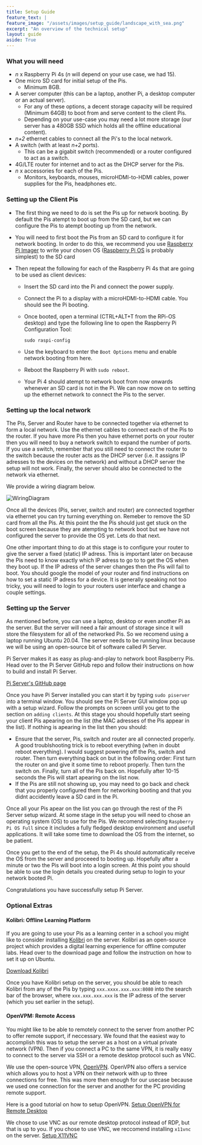 ```yaml
---
title: Setup Guide
feature_text: |
feature_image: "/assets/images/setup_guide/landscape_with_sea.png"
excerpt: "An overview of the technical setup"
layout: guide
aside: True
---
```


### What you will need
- *n* x Raspberry Pi 4s (*n* will depend on your use case, we had 15).
- One micro SD card for initial setup of the Pis.
  - Minimum 8GB.
- A server computer (this can be a laptop, another Pi, a desktop computer or an actual server).
  - For any of these options, a decent storage capacity will be required (Minimum 64GB) to boot from and serve content to the client Pis.
  - Depending on your use-case you may need a lot more storage (our server has a 480GB SSD which holds all the offline educational content).
- *n+2* ethernet cables to connect all the Pi's to the local network. 
- A switch (with at least *n+2* ports).
  - This can be a gigabit switch (recommended) or a router configured to act as a switch.
- 4G/LTE router for internet and to act as the DHCP server for the Pis.
- *n* x accessories for each of the Pis.
  - Monitors, keyboards, mouses, microHDMI-to-HDMI cables, power supplies for the Pis, headphones etc.

### Setting up the Client Pis
- The first thing we need to do is set the Pis up for network booting. By default the Pis atempt to boot up from the SD card, but we can configure the Pis to atempt booting up from the network.
- You will need to first boot the Pis from an SD card to configure it for network booting. In order to do this, we recommend you use [Raspberry Pi Imager](https://www.raspberrypi.org/software/) to write your chosen OS ([Raspberry Pi OS](https://www.raspberrypi.org/software/operating-systems/#raspberry-pi-os-32-bit) is probably simplest) to the SD card

- Then repeat the following for each of the Raspberry Pi 4s that are going to be used as client devices:
  - Insert the SD card into the Pi and connect the power supply.
  - Connect the Pi to a display with a microHDMI-to-HDMI cable. You should see the Pi booting.
  - Once booted, open a terminal (CTRL+ALT+T from the RPi-OS desktop) and type the following line to open the Raspberry Pi Configuration Tool: 
  
    `sudo raspi-config`
  
  - Use the keyboard to enter the `Boot Options` menu and enable network booting from here.
  - Reboot the Raspberry Pi with `sudo reboot`.
  - Your Pi 4 should atempt to network boot from now onwards whenever an SD card is not in the Pi. We can now move on to setting up the ethernet network to connect     the Pis to the server. 


### Setting up the local network
The Pis, Server and Router have to be connected together via ethernet to form a local network. Use the ethernet cables to connect each of the Pis to the router. If you have more Pis then you have ethernet ports on your router then you will need to buy a network switch to expand the number of ports. If you use a switch, remember that you still need to connect the router to the switch because the router acts as the DHCP server (i.e. it assigns IP adresses to the devices on the network) and without a DHCP server the setup will not work. Finally, the server should also be connected to the network via ethernet. 

We provide a wiring diagram below.

![WiringDiagram](/assets/images/setup_guide/WiringDiagramV2.png)

Once all the devices (Pis, server, switch and router) are connected together via ethernet you can try turning everything on. Remeber to remove the SD card from all the Pis. At this point the the Pis should just get stuck on the boot screen because they are atempting to network boot but we have not configured the server to provide the OS yet. Lets do that next.

One other important thing to do at this stage is to configure your router to give the server a fixed (static) IP adress. This is important later on because the Pis need to know exactly which IP adress to go to to get the OS when they boot up. If the IP adress of the server changes then the Pis will fail to boot. You should google the model of your router and find instructions on how to set a static IP adress for a device. It is generally speaking not too tricky, you will need to login to your routers user interface and change a couple settings. 

### Setting up the Server
As mentioned before, you can use a laptop, desktop or even another Pi as the server. But the server will need a fair amount of storage since it will store the filesystem for all of the networked Pis. So we recomend using a laptop running Ubuntu 20.04. The server needs to be running linux because we will be using an open-source bit of software called Pi Server.

Pi Server makes it as easy as plug-and-play to network boot Raspberry Pis. Head over to the Pi Server GitHub repo and follow their instructions on how to build and install Pi Server.

[Pi Server's GitHub page](https://github.com/raspberrypi/piserver)

Once you have Pi Server installed you can start it by typing `sudo piserver` into a terminal window. You should see the Pi Server GUI window pop up with a setup wizard. Follow the prompts on screen until you get to the section on `adding clients`. At this stage you should hopefully start seeing your client Pis apearing on the list (the MAC adresses of the Pis appear in the list). If nothing is apearing in the list then you should:
  - Ensure that the server, Pis, switch and router are all connected properly. A good troublshooting trick is to reboot everything (when in doubt reboot everything). I would suggest powering off the Pis, switch and router. Then turn everything back on but in the following order: First turn the router on and give it some time to reboot properly. Then turn the switch on. Finally, turn all of the Pis back on. Hopefully after 10-15 seconds the Pis will start apearing on the list now.
  - If the Pis are still not showing up, you may need to go back and check that you properly configured them for networking booting and that you didnt accidently leave a SD card in the Pi.

Once all your Pis apear on the list you can go through the rest of the Pi Server setup wizard. At some stage in the setup you will need to chose an operating system (OS) to use for the Pis. We recomend selecting `Raspberry Pi OS Full` since it includes a fully fledged desktop environment and usefull applications. It will take some time to download the OS from the internet, so be patient.

Once you get to the end of the setup, the Pi 4s should automatically receive the OS from the server and proceeed to booting up. Hopefully after a minute or two the Pis will boot into a login screen. At this point you should be able to use the login details you created during setup to login to your network booted Pi.

Congratulations you have successfully setup Pi Server.

### Optional Extras

#### Kolibri: Offline Learning Platform
If you are going to use your Pis as a learning center in a school you might like to consider installing [Kolibri](https://github.com/learningequality/kolibri) on the server. Kolibri as an open-source project which provides a digital learning experience for offline computer labs. Head over to the download page and follow the instruction on how to set it up on Ubuntu. 

[Download Kolibri](https://learningequality.org/download/)

Once you have Kolibri setup on the server, you should be able to reach Kolibri from any of the Pis by typing  `xxx.xxxx.xxx.xxx:8080` into the search bar of the browser, where `xxx.xxx.xxx.xxx` is the IP adress of the server (which you set earlier in the setup).

#### OpenVPM: Remote Access
You might like to be able to remotely connect to the server from another PC to offer remote support, if neccessary. We found that the easiest way to accomplish this was to setup the server as a host on a virtual private network (VPN). Then if you connect a PC to the same VPN, it is really easy to connect to the server via SSH or a remote desktop protocol such as VNC. 

We use the open-source VPN, [OpenVPN](https://openvpn.net/). OpenVPN also offers a service which allows you to host a VPN on their network with up to three connections for free. This was more then enough for our usecase because we used one connection for the server and another for the PC providing remote support.

Here is a good tutorial on how to setup OpenVPN. 
[Setup OpenVPN for Remote Desktop](https://openvpn.net/for/securing-rdp-for-remote-work/)

We chose to use VNC as our remote desktop protocol instead of RDP, but that is up to you. If you chose to use VNC, we reccomend installing `x11vnc` on the server. 
[Setup X11VNC](https://tecadmin.net/setup-x11vnc-server-on-ubuntu-linuxmint/)
